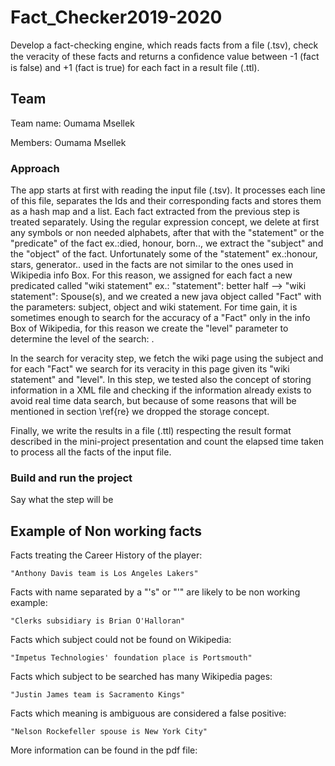# Fact_Checker2019-2020

Develop a fact-checking engine, which reads facts from a file (.tsv), check the veracity of these facts and returns a conﬁdence value between -1 (fact is false) and +1 (fact is true) for each fact in a result file (.ttl).

## Team
Team name: Oumama Msellek

Members: Oumama Msellek

### Approach

The app starts at first with reading the input file (.tsv). It processes each line of this file, separates the Ids and their corresponding facts and stores them as a hash map and a list.
Each fact extracted from the previous step is treated separately. Using the regular expression concept, we delete at first any symbols or non needed alphabets, after that with the "statement" or the "predicate" of the fact ex.:died, honour, born.., we extract the "subject" and the "object" of the fact. Unfortunately some of the "statement" ex.:honour, stars, generator.. used in the facts are not similar to the ones used in Wikipedia info Box. For this reason, we assigned for each fact a new predicated called "wiki statement" ex.: "statement": better half --> "wiki statement": Spouse(s), and we created a new java object called "Fact" with the parameters: subject, object and wiki statement. For time gain, it is sometimes enough to search for the accuracy of a "Fact" only in the info Box of Wikipedia, for this reason we create the "level" parameter to determine the level of the search: . 

In the search for veracity step, we fetch the wiki page using the subject and for each "Fact" we search for its veracity in this page given its "wiki statement" and "level". 
In this step, we tested also the concept of storing information in a XML file and checking if the information already exists to avoid real time data search, but because of some reasons that will be mentioned in section \ref{re} we dropped the storage concept.

Finally, we write the results in a file (.ttl) respecting the result format described in the mini-project presentation and count the elapsed time taken to process all the facts of the input file.
### Build and run the project

Say what the step will be

## Example of Non working facts

Facts treating the Career History of the player:
```
"Anthony Davis team is Los Angeles Lakers"
```
Facts with name separated by a "'s" or "'" are likely to be non working example:
```
"Clerks subsidiary is Brian O'Halloran"
```
Facts which subject could not be found on Wikipedia:
```
"Impetus Technologies' foundation place is Portsmouth" 
```
Facts which subject to be searched has many Wikipedia pages:
```
"Justin James team is Sacramento Kings" 
```
Facts which meaning is ambiguous are considered a false positive:
```
"Nelson Rockefeller spouse is New York City"

```

More information can be found in the pdf file:
